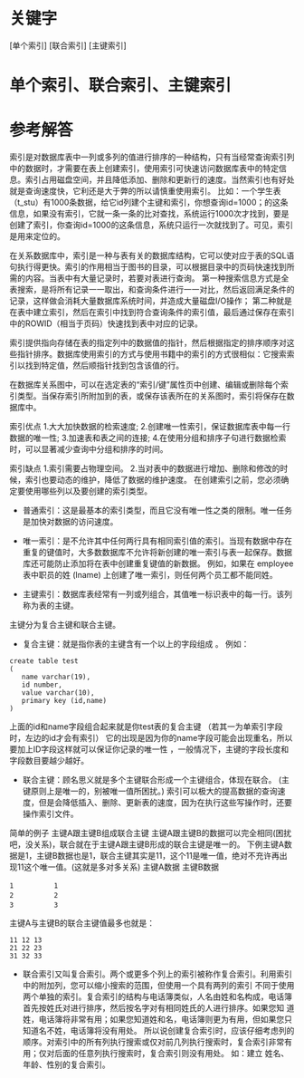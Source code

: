 # 关键字

[单个索引] [联合索引] [主键索引]

# 单个索引、联合索引、主键索引

# 参考解答
索引是对数据库表中一列或多列的值进行排序的一种结构，只有当经常查询索引列中的数据时，才需要在表上创建索引，使用索引可快速访问数据库表中的特定信息。索引占用磁盘空间，并且降低添加、删除和更新行的速度。当然索引也有好处就是查询速度快，它利还是大于弊的所以请慎重使用索引。
比如：一个学生表（t_stu）有1000条数据，给它id列建个主键和索引，你想查询id=1000；的这条信息，如果没有索引，它就一条一条的比对查找，系统运行1000次才找到，要是创建了索引，你查询id=1000的这条信息，系统只运行一次就找到了。可见，索引是用来定位的。

在关系数据库中，索引是一种与表有关的数据库结构，它可以使对应于表的SQL语句执行得更快。索引的作用相当于图书的目录，可以根据目录中的页码快速找到所需的内容。当表中有大量记录时，若要对表进行查询。
第一种搜索信息方式是全表搜索，是将所有记录一一取出，和查询条件进行一一对比，然后返回满足条件的记录，这样做会消耗大量数据库系统时间，并造成大量磁盘I/O操作；
第二种就是在表中建立索引，然后在索引中找到符合查询条件的索引值，最后通过保存在索引中的ROWID（相当于页码）快速找到表中对应的记录。

索引提供指向存储在表的指定列中的数据值的指针，然后根据指定的排序顺序对这些指针排序。数据库使用索引的方式与使用书籍中的索引的方式很相似：它搜索索引以找到特定值，然后顺指针找到包含该值的行。

在数据库关系图中，可以在选定表的“索引/键”属性页中创建、编辑或删除每个索引类型。当保存索引所附加到的表，或保存该表所在的关系图时，索引将保存在数据库中。

索引优点
1.大大加快数据的检索速度;
2.创建唯一性索引，保证数据库表中每一行数据的唯一性;
3.加速表和表之间的连接;
4.在使用分组和排序子句进行数据检索时，可以显著减少查询中分组和排序的时间。

索引缺点
1.索引需要占物理空间。
2.当对表中的数据进行增加、删除和修改的时候，索引也要动态的维护，降低了数据的维护速度。
在创建索引之前，您必须确定要使用哪些列以及要创建的索引类型。

* 普通索引：这是最基本的索引类型，而且它没有唯一性之类的限制。唯一任务是加快对数据的访问速度。

* 唯一索引：是不允许其中任何两行具有相同索引值的索引。当现有数据中存在重复的键值时，大多数数据库不允许将新创建的唯一索引与表一起保存。数据库还可能防止添加将在表中创建重复键值的新数据。
例如，如果在 employee 表中职员的姓 (lname) 上创建了唯一索引，则任何两个员工都不能同姓。

* 主键索引：数据库表经常有一列或列组合，其值唯一标识表中的每一行。该列称为表的主键。

主键分为复合主键和联合主键。

* 复合主键：就是指你表的主键含有一个以上的字段组成 。
例如：
```
create table test 
( 
   name varchar(19), 
   id number, 
   value varchar(10), 
   primary key (id,name) 
)
```
上面的id和name字段组合起来就是你test表的复合主键 （若其一为单索引字段时，左边的id才会有索引）
它的出现是因为你的name字段可能会出现重名，所以要加上ID字段这样就可以保证你记录的唯一性 ，一般情况下，主键的字段长度和字段数目要越少越好。 

* 联合主键：顾名思义就是多个主键联合形成一个主键组合，体现在联合。
(主键原则上是唯一的，别被唯一值所困扰。) 
索引可以极大的提高数据的查询速度，但是会降低插入、删除、更新表的速度，因为在执行这些写操作时，还要操作索引文件。

简单的例子 
主键A跟主键B组成联合主键 
主键A跟主键B的数据可以完全相同(困扰吧，没关系)，联合就在于主键A跟主键B形成的联合主键是唯一的。 
下例主键A数据是1，主键B数据也是1，联合主键其实是11，这个11是唯一值，绝对不充许再出现11这个唯一值。(这就是多对多关系) 
主键A数据 主键B数据 
```
1　　　　　　1 
2　　　　　　2 
3　　　　　　3 
```
主键A与主键B的联合主键值最多也就是： 
```
11 12 13 
21 22 23 
31 32 33
```
* 联合索引又叫复合索引。两个或更多个列上的索引被称作复合索引。利用索引中的附加列，您可以缩小搜索的范围，但使用一个具有两列的索引 不同于使用两个单独的索引。复合索引的结构与电话簿类似，人名由姓和名构成，电话簿首先按姓氏对进行排序，然后按名字对有相同姓氏的人进行排序。如果您知 道姓，电话簿将非常有用；如果您知道姓和名，电话簿则更为有用，但如果您只知道名不姓，电话簿将没有用处。
所以说创建复合索引时，应该仔细考虑列的顺序。对索引中的所有列执行搜索或仅对前几列执行搜索时，复合索引非常有用；仅对后面的任意列执行搜索时，复合索引则没有用处。
如：建立 姓名、年龄、性别的复合索引。




